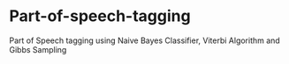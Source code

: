 # Part-of-speech-tagging
Part of Speech tagging using Naive Bayes Classifier, Viterbi Algorithm and Gibbs Sampling
